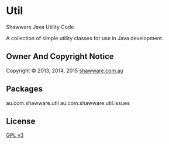 Util
====

Shawware Java Utility Code

A collection of simple utility classes for use in Java development.

Owner And Copyright Notice
--------------------------

Copyright &copy; 2013, 2014, 2015 <a href="http://www.shawware.com.au/"
	  title="shawware | software and services you can count on">shawware.com.au</a>

Packages
--------

au.com.shawware.util
au.com.shawware.util.issues

License
-------

<a href="http://www.gnu.org/copyleft/gpl.html">GPL v3</a>
